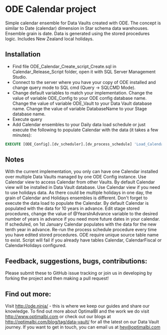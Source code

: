 ﻿# ODE Calendar project #

Simple calendar ensemble for Data Vaults created with ODE. The concept is similar to Date (calendar) dimension in Star schema data warehouses.
Ensemble grain is date. Data is generated using the stored procedures logic. 
Includes New Zealand local holidays.

## Installation ##
* Find file ODE_Calendar_Create_script_Create.sql in Calendar_Release_Script folder, open it with SQL Server Management Studio.
* Connect to the server where you have your copy of ODE installed and change query mode to SQL cmd (Query -> SQLCMD Mode).
* Change default variables to match your implementation. 
		Change the value of variable ODE_Config to your ODE config database name.
		Change the value of variable ODE_Vault to your Data Vault database name.
		Change the value of variable DatabaseName to your Stage database name.
* Execute query
* Add Calendar ensembles to your Daily data load schedule or just execute the following to populate Calendar with the data (it takes a few minutes):
```sql
EXECUTE [ODE_Config].[dv_scheduler].[dv_process_schedule] 'Load_Calendar'
```

## Notes ##

With the current implementation, you only can have one Calendar installed over multiple Data Vaults managed by one ODE Config instance. Use Calendar view to access Calendar from other Vaults.
By default Calendar view will be installed in Data Vault database. 
Use Calendar view if you need to use holidays data. As there could be multiple holidays in one day, the grain of Calendar and Holidays ensembles is different.
Don't forget to execute the data load to populate the Calendar. By default Calendar is populated with the data for 10 years in advance. Edit stage stored procedures, change the value of @YearsInAdvance variable to the desired number of years in advance if you need more future dates in your calendar. If scheduled, on 1st January Calendar populates with the data for the new tenth year in advance. Re-run the process schedule procedure every time you have edited stored procedures.
ODE require unique source table name to exist. Script will fail if you already have tables Calendar, CalendarFiscal or CalendarHolidays configured.

## Feedback, suggestions, bugs, contributions: ##
Please submit these to GitHub issue tracking or join us in developing by forking the project and then making a pull request!

## Find out more: ##
Visit http://ode.ninja/ - this is where we keep our guides and share our knowledge. To find out more about OptimalBI and the work we do visit http://www.optimalbi.com or check out our blogs at http://optimalbi.com/blog/tag/data-vault/ for all the latest on our Data Vault journey. If you want to get in touch, you can email us at hey@optimalbi.com
